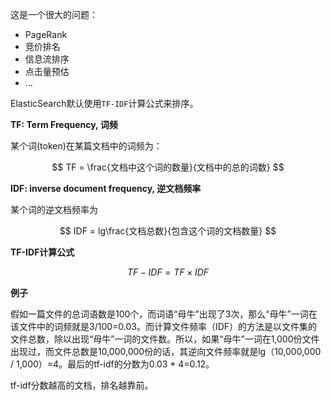 这是一个很大的问题：

- PageRank
- 竞价排名
- 信息流排序
- 点击量预估
- ...

ElasticSearch默认使用`TF-IDF`计算公式来排序。

**TF: Term Frequency, 词频**

某个词(token)在某篇文档中的词频为：

$$
TF = \frac{文档中这个词的数量}{文档中的总的词数}
$$

**IDF: inverse document frequency, 逆文档频率**

某个词的逆文档频率为

$$
IDF = lg\frac{文档总数}{包含这个词的文档数量}
$$

**TF-IDF计算公式**

$$
TF-IDF = TF \times IDF
$$

**例子**

假如一篇文件的总词语数是100个，而词语“母牛”出现了3次，那么“母牛”一词在该文件中的词频就是3/100=0.03。而计算文件频率（IDF）的方法是以文件集的文件总数，除以出现“母牛”一词的文件数。所以，如果“母牛”一词在1,000份文件出现过，而文件总数是10,000,000份的话，其逆向文件频率就是lg（10,000,000 / 1,000）=4。最后的tf-idf的分数为0.03 * 4=0.12。

tf-idf分数越高的文档，排名越靠前。